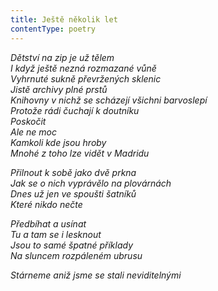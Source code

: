 ```yaml
---
title: Ještě několik let
contentType: poetry
---
```


<section>

_Dětství na zip je už tělem  
I když ještě nezná rozmazané vůně  
Vyhrnuté sukně převržených sklenic  
Jistě archivy plné prstů  
Knihovny v nichž se scházejí všichni barvoslepí  
Protože rádi čuchají k doutníku  
Poskočit  
Ale ne moc  
Kamkoli kde jsou hroby  
Mnohé z toho lze vidět v Madridu_

</section>

<section>

_Přilnout k sobě jako dvě prkna  
Jak se o nich vyprávělo na plovárnách  
Dnes už jen ve spoušti šatníků  
Které nikdo nečte_

</section>

<section>

_Předbíhat a usínat  
Tu a tam se i lesknout  
Jsou to samé špatné příklady  
Na sluncem rozpáleném ubrusu_

</section>

<section>

_Stárneme aniž jsme se stali neviditelnými_

</section>
